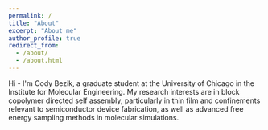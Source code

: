 ```yaml
---
permalink: /
title: "About"
excerpt: "About me"
author_profile: true
redirect_from: 
  - /about/
  - /about.html
---
```


Hi - I'm Cody Bezik, a graduate student at the University of Chicago in the Institute for Molecular Engineering.  My research interests are in block copolymer directed self assembly, particularly in thin film and confinements relevant to semiconductor device fabrication, as well as advanced free energy sampling methods in molecular simulations.

